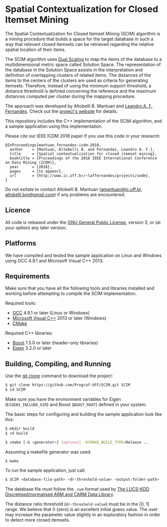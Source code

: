 # Spatial Contextualization for Closed Itemset Mining
The Spatial Contextualization for Closed Itemset Mining (SCIM) algorithm is a mining procedure that builds a space for the target database in such a way that relevant closed itemsets can be retrieved regarding the relative spatial location of their items.

The SCIM algorithm uses [Dual Scaling](https://www.taylorfrancis.com/books/9781317781943) to map the items of the database to a multidimensional metric space called Solution Space. The representation of the database in the Solution Space assists in the interpretation and definition of overlapping clusters of related items. The distances of the items to the centers of the clusters are used as criteria for generating itemsets. Therefore, instead of using the minimum support threshold, a distance threshold is defined concerning the reference and the maximum distances computed per cluster during the mapping procedure.

The approach was developed by Altobelli B. Mantuan and [Leandro A. F. Fernandes](http://www.ic.uff.br/~laffernandes). Check out the [project's website](http://www.ic.uff.br/~laffernandes/projects/sodm) for details.

This repository includes the C++ implementation of the SCIM algorithm, and a sample application using this implementation.

Please cite our IEEE ICDM 2018 paper if you use this code in your research:
```
@InProceedings{mantuan_fernandes-icdm-2018,
  author    = {Mantuan, Altobelli B. and Fernandes, Leandro A. F.},
  title     = {Spatial contextualization for closed itemset mining},
  booktitle = {Proceedings of the 2018 IEEE International Conference on Data Mining (ICDM)},
  year      = {2018},
  pages     = {to appear},
  url       = {http://www.ic.uff.br/~laffernandes/projects/sodm},
}
```

Do not exitate to contact Altobelli B. Mantuan ([amantuan@ic.uff.br](mailto:amantuan@ic.uff.br), [altobelli.bm@gmail.com](mailto:altobelli.bm@gmail.com)) if any problems are encountered.


## Licence
All code is released under the [GNU General Public License](https://www.gnu.org/licenses/), version 3, or (at your option) any later version.


## Platforms
We have compiled and tested the sample application on Linux and Windows using GCC 4.9.1 and Microsoft Visual C++ 2013.


## Requirements
Make sure that you have all the following tools and libraries installed and working before attempting to compile the SCIM implementation.

Required tools:
- [GCC](https://pt.wikipedia.org/wiki/GNU_Compiler_Collection) 4.9.1 or later (Linux or Windows)
- [Microsoft Visual C++](https://en.wikipedia.org/wiki/Microsoft_Visual_C%2B%2B) 2013 or later (Windows)
- [CMake](https://cmake.org)

Required C++ libraries:
- [Boost](https://www.boost.org) 1.5.0 or later (header-only libraries)
- [Eigen](https://eigen.tuxfamily.org) 3.2.0 or later


## Building, Compiling, and Running
Use the [git clone](https://git-scm.com/docs/git-clone) command to download the project:
```bash
$ git clone https://github.com/Prograf-UFF/SCIM.git SCIM
$ cd SCIM
```

Make sure you have the environment variables for Eigen (``EIGEN3_INCLUDE_DIR``) and Boost (``BOOST_ROOT``) defined in your system.

The basic steps for configuring and building the sample application look like this:
```bash
$ mkdir build
$ cd build

$ cmake [-G <generator>] [options] -DCMAKE_BUILD_TYPE=Release ..
```

Assuming a makefile generator was used:
```bash
$ make
```

To run the sample application, just call:
```bash
$ SCIM <database-file-path> <dr-threshold-value> <output-folder-path>
```

The database file must follow the ``.num`` format used by [The LUCS-KDD Discretised/normalised ARM and CARM Data Library](http://cgi.csc.liv.ac.uk/~frans/KDD/Software/LUCS-KDD-DN/DataSets/dataSets.html).

The distance ratio threshold (``dr-threshold-value``) must be in the \[0, 1\] range. We believe that 0 (zero) is an excellent initial guess value. The user may increase the parameter value slightly in an exploratory fashion in order to detect more closed itemsets.
